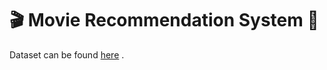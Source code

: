 # 🎬 Movie Recommendation System  🍿

Dataset can be found [here](https://nuwe.io/coding-challenges/frogames-data-science-mlaz2-7817848) .